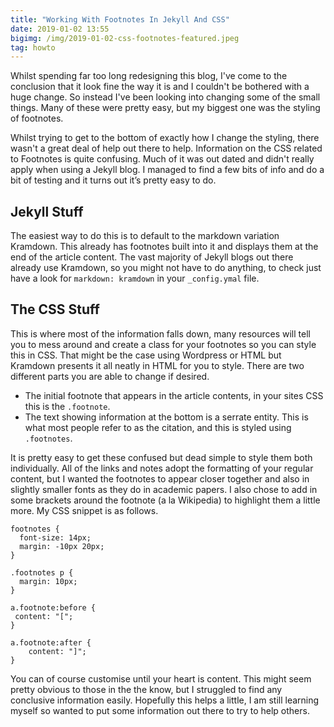 ```yaml
---
title: "Working With Footnotes In Jekyll And CSS"
date: 2019-01-02 13:55
bigimg: /img/2019-01-02-css-footnotes-featured.jpeg
tag: howto
---
```

Whilst spending far too long redesigning this blog, I've come to the conclusion that it look fine the way it is and I couldn't be bothered with a huge change. So instead I've been looking into changing some of the small things. Many of these were pretty easy, but my biggest one was the styling of footnotes.

Whilst trying to get to the bottom of exactly how I change the styling, there wasn't a great deal of help out there to help. Information on the CSS related to Footnotes is quite confusing. Much of it was out dated and didn't really apply when using a Jekyll blog. I managed to find a few bits of info and do a bit of testing and it turns out it’s pretty easy to do.

## Jekyll Stuff
The easiest way to do this is to default to the markdown variation Kramdown. This already has footnotes built into it and displays them at the end of the article content. The vast majority of Jekyll blogs out there already use Kramdown, so you might not have to do anything, to check just have a look for `markdown: kramdown` in your `_config.ymal` file. 

## The CSS Stuff
This is where most of the information falls down, many resources will tell you to mess around and create a class for your footnotes so you can style this in CSS. That might be the case using Wordpress or HTML but Kramdown presents it all neatly in HTML for you to style. There are two different parts you are able to change if desired.

* The initial footnote that appears in the article contents, in your sites CSS this is the `.footnote`.
* The text showing information at the bottom is a serrate entity. This is what most people refer to as the citation, and this is styled using `.footnotes`.

It is pretty easy to get these confused but dead simple to style them both individually. All of the links and notes adopt the formatting of your regular content, but I wanted the footnotes to appear closer together and also in slightly smaller fonts as they do in academic papers. I also chose to add in some brackets around the footnote (a la Wikipedia) to highlight them a little more. My CSS snippet is as follows. 

```
footnotes {
  font-size: 14px;
  margin: -10px 20px;
}

.footnotes p {
  margin: 10px;
}

a.footnote:before {
 content: "[";
}

a.footnote:after {
    content: "]";
}
```

You can of course customise until your heart is content. This might seem pretty obvious to those in the the know, but I struggled to find any conclusive information easily. Hopefully this helps a little, I am still learning myself so wanted to put some information out there to try to help others. 